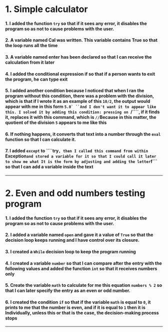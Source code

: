 # 1. **Simple calculator**
#### 1. I added the function ```try``` so that if it sees any error, it disables the program so as not to cause problems with the user.
#### 2. A variable named Cal was written. This variable contains True so that the loop runs all the time 
#### 3. A variable named enter has been declared so that I can receive the calculation from it later 
#### 4. I added the conditional expression if so that if a person wants to exit the program, he can type exit 
#### 5. I added another condition because I noticed that when I ran the program without this condition, there was a problem with the division, which is that if I wrote it as an example of this ```10/2```, the output would appear with me in this form ```5.0` ``And I don't want it to appear like this. I solved it by adding this condition: pressing on ```/````, if it finds it, replaces it with this command, which is ```//```Because in this matter, the quotient of the division ```5``` appears to me like this
#### 6. If nothing happens, it converts that text into a number through the ```eval``` function so that I can calculate it. 
#### 7. I added ```except``` to ````try```, then I called this command from within ```Exception``` and stored a variable for it so that I could call it later to show me what It is the form by adjusting and adding the letter ```f``` so that I can add a variable inside the text
***

# 2. **Even and odd numbers testing program**
#### 1. I added the function ```try``` so that if it sees any error, it disables the program so as not to cause problems with the user.
#### 2. I added a variable named ```open``` and gave it a value of ```True``` so that the decision loop keeps running and I have control over its closure.
#### 3. I created a ```While``` decision loop to keep the program running 
#### 4. I created a variable ```number``` so that I can compare after the entry with the following values ​​and added the function ```int``` so that it receives numbers only 
#### 5. Create the variable ```math``` to calculate for me this equation ```numbers % 2``` so that I can later specify the entry as an even or odd number.
#### 6. I created the condition ```if``` so that if the variable ```math``` is equal to ```0```, it prints to me that the number is even, and if it is equal to ```1``` then it is Individually, unless this or that is the case, the decision-making process stops 
***

